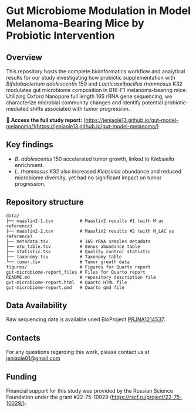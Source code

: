 # Gut Microbiome Modulation in Model Melanoma-Bearing Mice by Probiotic Intervention

## Overview

This repository hosts the complete bioinformatics workflow and analytical results for our study investigating how probiotic supplementation with *Bifidobacterium adolescentis* 150 and *Lacticaseibacillus rhamnosus* K32 modulates gut microbiome composition in B16-F1 melanoma-bearing mice. Utilizing Oxford Nanopore full length 16S rRNA gene sequencing, we characterize microbial community changes and identify potential probiotic-mediated shifts associated with tumor progression.

🔗 **Access the full study report:** [https://jeniaole13.github.io/gut-model-melanoma/](https://jeniaole13.github.io/gut-model-melanoma/)

## Key findings
- *B. adolescentis* 150 accelerated tumor growth, linked to *Klebsiella* enrichment.
- *L. rhamnosus* K32 also increased *Klebsiella* abundance and reduced microbiome diversity, yet had no significant impact on tumor progression.

## Repository structure
```
data/                      
├── maaslin2-1.tsv          # Maaslin2 results #1 (with M as reference)
├── maaslin2-2.tsv          # Maaslin2 results #2 (with M_LAC as reference)
├── metadata.tsv            # 16S rRNA samples metadata
├── otu_table.tsv           # Genus abundance table 
├── statistic.tsv           # Quality control statistic
├── taxonomy.tsv            # Taxonomy table
└── tumor.tsv               # Tumor growth data
figures/                    # Figures for Quarto report
gut-microbiome-report_files # Files for Quarto report
README.md                   # repository description file
gut-microbiome-report.html  # Quarto HTML file
gut-microbiome-report.qmd   # Quarto qmd file
```

## Data Availability
Raw sequencing data is available uned BioProject [PRJNA1214537](https://www.ncbi.nlm.nih.gov/bioproject/PRJNA1214537/).

## Contacts
For any questions regarding this work, please contact us at jeniaole01@gmail.com

## Funding
Financial support for this study was provided by the Russian Science Foundation under the grant #22-75-10029 (https://rscf.ru/project/22-75-10029/).
